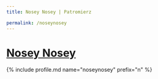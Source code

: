 ```yaml
---
title: Nosey Nosey | Patromierz

permalink: /noseynosey
---
```


# [Nosey Nosey](https://patronite.pl/noseynosey)

{% include profile.md name="noseynosey" prefix="n" %}
